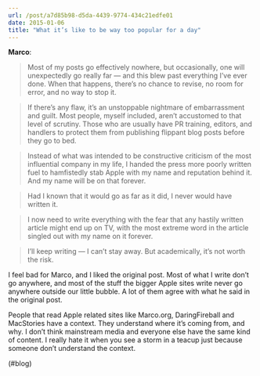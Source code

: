 ```yaml
---
url: /post/a7d85b98-d5da-4439-9774-434c21edfe01
date: 2015-01-06
title: "What it’s like to be way too popular for a day"
---
```


**Marco**:



> Most of my posts go effectively nowhere, but occasionally, one will unexpectedly go really far — and this blew past everything I’ve ever done. When that happens, there’s no chance to revise, no room for error, and no way to stop it.

    

> If there’s any flaw, it’s an unstoppable nightmare of embarrassment and guilt. Most people, myself included, aren’t accustomed to that level of scrutiny. Those who are usually have PR training, editors, and handlers to protect them from publishing flippant blog posts before they go to bed.

    

> Instead of what was intended to be constructive criticism of the most influential company in my life, I handed the press more poorly written fuel to hamfistedly stab Apple with my name and reputation behind it. And my name will be on that forever.

    

> Had I known that it would go as far as it did, I never would have written it.

    

> I now need to write everything with the fear that any hastily written article might end up on TV, with the most extreme word in the article singled out with my name on it forever.

    

> I’ll keep writing — I can’t stay away. But academically, it’s not worth the risk. 



I feel bad for Marco, and I liked the original post. Most of what I write don&#8217;t go anywhere, and most of the stuff the bigger Apple sites write never go anywhere outside our little bubble. A lot of them agree with what he said in the original post.



People that read Apple related sites like Marco.org, DaringFireball and MacStories have a context. They understand where it&#8217;s coming from, and why. I don&#8217;t think mainstream media and everyone else have the same kind of content. I really hate it when you see a storm in a teacup just because someone don&#8217;t understand the context.



(#blog)